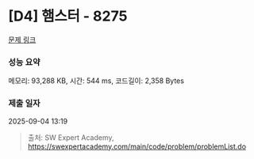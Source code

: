# [D4] 햄스터 - 8275 

[문제 링크](https://swexpertacademy.com/main/code/problem/problemDetail.do?contestProbId=AWxQ310aOlQDFAWL) 

### 성능 요약

메모리: 93,288 KB, 시간: 544 ms, 코드길이: 2,358 Bytes

### 제출 일자

2025-09-04 13:19



> 출처: SW Expert Academy, https://swexpertacademy.com/main/code/problem/problemList.do